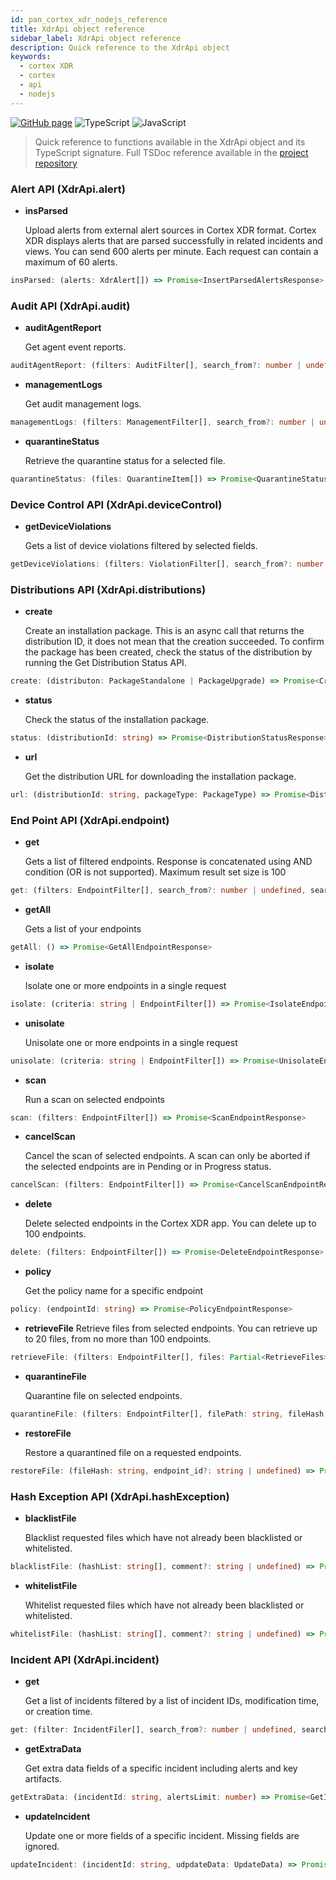 ```yaml
---
id: pan_cortex_xdr_nodejs_reference
title: XdrApi object reference
sidebar_label: XdrApi object reference
description: Quick reference to the XdrApi object
keywords:
  - cortex XDR
  - cortex
  - api
  - nodejs
---
```


[![GitHub page](https://img.shields.io/badge/GitHub-Repo-brightgreen?style=for-the-badge&logo=github)](https://github.com/PaloAltoNetworks/pan-cortex-xdr-nodejs) ![TypeScript](https://img.shields.io/badge/lang-TypeScript-blue?style=for-the-badge) ![JavaScript](https://img.shields.io/badge/lang-JavaScript-orange?style=for-the-badge)

> Quick reference to functions available in the XdrApi object and its TypeScript signature. Full TSDoc reference available in the [project repository](https://github.com/PaloAltoNetworks/pan-cortex-xdr-nodejs/tree/master/doc)

### Alert API (XdrApi.alert)
* **insParsed**

  Upload alerts from external alert sources in Cortex XDR format. Cortex XDR displays alerts that are parsed successfully in related incidents and views. You can send 600 alerts per minute. Each request can contain a maximum of 60 alerts.
```ts
insParsed: (alerts: XdrAlert[]) => Promise<InsertParsedAlertsResponse>
```
### Audit API (XdrApi.audit)
* **auditAgentReport**

  Get agent event reports.
```ts
auditAgentReport: (filters: AuditFilter[], search_from?: number | undefined, search_to?: number | undefined, sort?: AuditSort | undefined) => Promise<AgentReportResponse>
```

* **managementLogs**

  Get audit management logs.
```ts
managementLogs: (filters: ManagementFilter[], search_from?: number | undefined, search_to?: number | undefined, sort?: ManagementSort | undefined) => Promise<ManagementLogResponse>
```
* **quarantineStatus**

  Retrieve the quarantine status for a selected file.
```ts
quarantineStatus: (files: QuarantineItem[]) => Promise<QuarantineStatusResponse>
```
### Device Control API (XdrApi.deviceControl)
* **getDeviceViolations**

  Gets a list of device violations filtered by selected fields.
```ts
getDeviceViolations: (filters: ViolationFilter[], search_from?: number | undefined, search_to?: number | undefined, sort?: ViolationSort | undefined) => Promise<GetDeviceViolationsResponse>
```
### Distributions API (XdrApi.distributions)
* **create**

  Create an installation package. This is an async call that returns the distribution ID, it does not mean that the creation succeeded. To confirm the package has been created, check the status of the distribution by running the Get Distribution Status API.
```ts
create: (distributon: PackageStandalone | PackageUpgrade) => Promise<CreateDistributionResponse>
```

* **status**
  
  Check the status of the installation package.
```ts
status: (distributionId: string) => Promise<DistributionStatusResponse>
```

* **url**

  Get the distribution URL for downloading the installation package.
```ts
url: (distributionId: string, packageType: PackageType) => Promise<DistributionUrlResponse>
```
### End Point API (XdrApi.endpoint)
* **get**

  Gets a list of filtered endpoints. Response is concatenated using AND condition (OR is not supported). Maximum result set size is 100
```ts
get: (filters: EndpointFilter[], search_from?: number | undefined, search_to?: number | undefined, sort?: EndpointSortCriteria | undefined) => Promise<GetEndpointResponse>
```

* **getAll**

  Gets a list of your endpoints
```ts
getAll: () => Promise<GetAllEndpointResponse>
```

* **isolate**

  Isolate one or more endpoints in a single request
```ts
isolate: (criteria: string | EndpointFilter[]) => Promise<IsolateEndpointResponse>
```

* **unisolate**

  Unisolate one or more endpoints in a single request
```ts
unisolate: (criteria: string | EndpointFilter[]) => Promise<UnisolateEndpointResponse>
```

* **scan**

  Run a scan on selected endpoints
```ts
scan: (filters: EndpointFilter[]) => Promise<ScanEndpointResponse>
```

* **cancelScan**

  Cancel the scan of selected endpoints. A scan can only be aborted if the selected endpoints are in Pending or in Progress status.
```ts
cancelScan: (filters: EndpointFilter[]) => Promise<CancelScanEndpointResponse>
```

* **delete**

  Delete selected endpoints in the Cortex XDR app. You can delete up to 100 endpoints.
```ts
delete: (filters: EndpointFilter[]) => Promise<DeleteEndpointResponse>
```

* **policy**

  Get the policy name for a specific endpoint
``` ts
policy: (endpointId: string) => Promise<PolicyEndpointResponse>
```

* **retrieveFile**
  Retrieve files from selected endpoints. You can retrieve up to 20 files, from no more than 100 endpoints.
```ts
retrieveFile: (filters: EndpointFilter[], files: Partial<RetrieveFiles>) => Promise<FileRetrieveEndpointResponse>
```

* **quarantineFile**

  Quarantine file on selected endpoints.
```ts
quarantineFile: (filters: EndpointFilter[], filePath: string, fileHash: string) => Promise<FileQuarantineEndpointResponse>
```

* **restoreFile**

  Restore a quarantined file on a requested endpoints.
```ts
restoreFile: (fileHash: string, endpoint_id?: string | undefined) => Promise<FileRestoreEndpointResponse>
```
### Hash Exception API (XdrApi.hashException)
* **blacklistFile**

  Blacklist requested files which have not already been blacklisted or whitelisted.
```ts
blacklistFile: (hashList: string[], comment?: string | undefined) => Promise<BlacklistFileResponse>
```

* **whitelistFile**

  Whitelist requested files which have not already been blacklisted or whitelisted.
```ts
whitelistFile: (hashList: string[], comment?: string | undefined) => Promise<WhitelistFileResponse>
```
### Incident API (XdrApi.incident)
* **get**

  Get a list of incidents filtered by a list of incident IDs, modification time, or creation time.
```ts
get: (filter: IncidentFiler[], search_from?: number | undefined, search_to?: number | undefined, sort?: SortCriteria | undefined) => Promise<GetIncidentsResponse>
```

* **getExtraData**

  Get extra data fields of a specific incident including alerts and key artifacts.
```ts
getExtraData: (incidentId: string, alertsLimit: number) => Promise<GetIncidentsDetailsResponse>
```

* **updateIncident**

  Update one or more fields of a specific incident. Missing fields are ignored.
```ts
updateIncident: (incidentId: string, udpdateData: UpdateData) => Promise<UpdateIncidentResponse>
```
